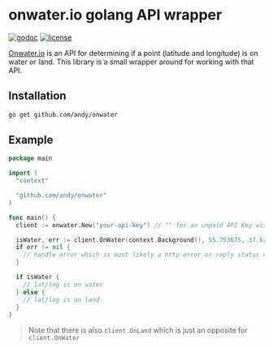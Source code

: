 # onwater.io golang API wrapper

[![godoc](http://img.shields.io/badge/godoc-reference-blue.svg?style=flat)](https://godoc.org/github.com/andy/onwater) [![license](http://img.shields.io/badge/license-MIT-red.svg?style=flat)](https://raw.githubusercontent.com/andy/onwater/master/LICENSE)

[Onwater.io](https://onwater.io) is an API for determining if a point (latitude and longitude) is on water or land. This library is a small wrapper around for working with that API.

## Installation

```bash
go get github.com/andy/onwater
```

## Example

```go
package main

import (
  "context"

  "github.com/andy/onwater"
)

func main() {
  client := onwater.New("your-api-key") // "" for an unpaid API Key with rate limits

  isWater, err := client.OnWater(context.Background(), 55.753675, 37.621339)
  if err != nil {
    // handle error which is most likely a http error or reply status code was not 200
  }

  if isWater {
    // lat/lng is on water
  } else {
    // lat/lng is on land
  }
}
```

> Note that there is also `client.OnLand` which is just an opposite for `client.OnWater`

